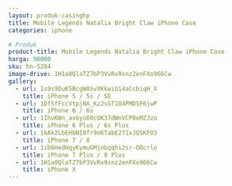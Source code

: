 ```yaml
---
layout: produk-casinghp
title: Mobile Legends Natalia Bright Claw iPhone Case
categories: iphone

# Produk
product-title: Mobile Legends Natalia Bright Claw iPhone Case
harga: 90000
sku: hn-5284
image-drive: 1H1a0QlaTZ7bP3VvRx9snz2enFXo966Cw
gallery:
  - url: 1s9s9DuK5BcgWASvXKkwiO14aCcbiqH_X
    title: iPhone 5 / 5s / SE
  - url: 1DfSfFccVtpjNX_Kz2sGT1O4PMDSF6jwP
    title: iPhone 6 / 6s
  - url: 1IhvKWn_ax6yo80cUK37dWnVCP0eMZJzo
    title: iPhone 6 Plus / 6s Plus
  - url: 1kAk2LbEHbNI8fr9oKTabE271xJQSKFO3
    title: iPhone 7 / 8
  - url: 1ib6HedHqyKymuGMjnbqqhi2sr-OOcrlo
    title: iPhone 7 Plus / 8 Plus
  - url: 1H1a0QlaTZ7bP3VvRx9snz2enFXo966Cw
    title: iPhone X
---
```

